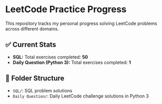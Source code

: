 # LeetCode Practice Progress

This repository tracks my personal progress solving LeetCode problems across different domains.

## ✅ Current Stats

- **SQL:** Total exercises completed: **50**
- **Daily Question (Python 3):** Total exercises completed: **1**

## 📁 Folder Structure

- `SQL/`: SQL problem solutions
- `Daily Question/`: Daily LeetCode challenge solutions in Python 3
